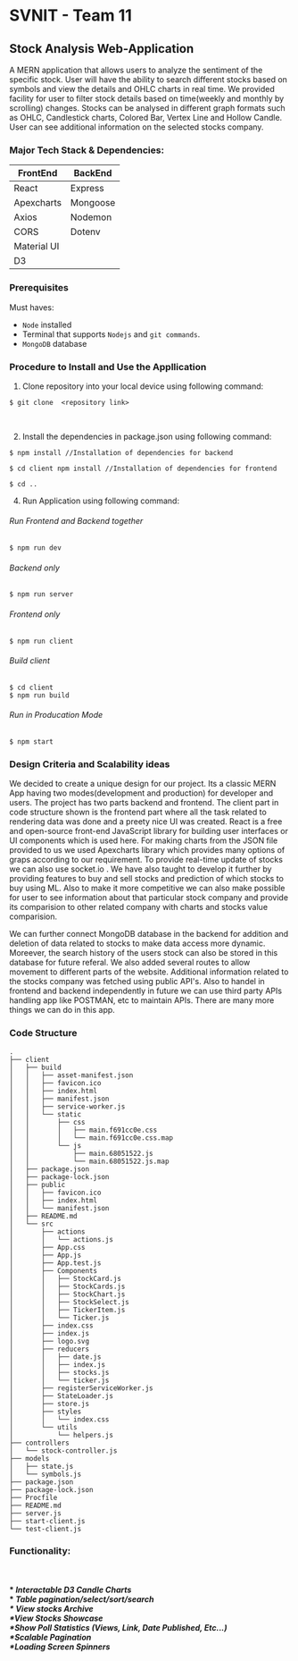 # SVNIT - Team 11
## Stock Analysis Web-Application
A MERN application that allows users to analyze the sentiment of the specific stock.
User will have the ability to search different stocks based on symbols and view the details and OHLC charts in real time.
We provided facility for user to filter stock details based on time(weekly and monthly by scrolling) changes. 
Stocks can be analysed in different graph formats such as OHLC, Candlestick charts, Colored Bar, Vertex Line and Hollow Candle.
User can see additional information on the selected stocks company. 


### Major Tech Stack & Dependencies:

| FrontEnd | BackEnd |
| --- | --- |
| React | Express |
| Apexcharts | Mongoose |
| Axios | Nodemon |
| CORS | Dotenv |
| Material UI | |
| D3 | |
 
### Prerequisites

Must haves:
- `Node` installed
- Terminal that supports `Nodejs` and `git commands`.
- `MongoDB` database

### Procedure to Install and Use the Appllication

1. Clone repository into your local device using following command:

``` 
$ git clone  <repository link>
```
</br>

2. Install the dependencies in package.json using following command:

```
$ npm install //Installation of dependencies for backend

$ cd client npm install //Installation of dependencies for frontend

$ cd ..
```
4. Run Application using following command:
###### Run Frontend and Backend together
```
$ npm run dev
```
 
###### Backend only
```
$ npm run server
```
 
 ###### Frontend only
 ```
 $ npm run client
 ```
 
 ###### Build client
 ```
 $ cd client
 $ npm run build
 ```
 
 ###### Run in Producation Mode
 ```
 $ npm start
 ```
 
### Design Criteria and Scalability ideas

We decided to create a unique design for our project. Its a classic MERN App having two modes(development and production) for developer and users. 
The project has two parts backend and frontend. The client part in code structure shown is the frontend part where all the task related to rendering data was done and a preety nice UI was created. React is a free and open-source front-end JavaScript library for building user interfaces or UI components which is used here.
For making charts from the JSON file provided to us we used Apexcharts library which provides many options of graps according to our requirement. To provide real-time update of stocks we can also use socket.io . We have also taught to develop it further by providing features to buy and sell stocks and prediction of which stocks to buy using ML. Also to make it more competitive we can also make possible for user to see information about that particular stock company and provide its comparision to other related company with charts and stocks value comparision. 

We can further connect MongoDB database in the backend for addition and deletion of data related to stocks to make data access more dynamic. Moreever, the search history of the users stock can also be stored in this database for future referal. We also added several routes to allow movement to different parts of the website. Additional information related to the stocks company was fetched using public API's. Also to handel in frontend and backend independently in future we can use third party APIs handling app like POSTMAN, etc to maintain APIs. There are many more things we can do in this app.


### Code Structure

    .
    ├── client
    │   ├── build
    │   │   ├── asset-manifest.json
    │   │   ├── favicon.ico
    │   │   ├── index.html
    │   │   ├── manifest.json
    │   │   ├── service-worker.js
    │   │   └── static
    │   │       ├── css
    │   │       │   ├── main.f691cc0e.css
    │   │       │   └── main.f691cc0e.css.map
    │   │       └── js
    │   │           ├── main.68051522.js
    │   │           └── main.68051522.js.map
    │   ├── package.json
    │   ├── package-lock.json
    │   ├── public
    │   │   ├── favicon.ico
    │   │   ├── index.html
    │   │   └── manifest.json
    │   ├── README.md
    │   └── src
    │       ├── actions
    │       │   └── actions.js
    │       ├── App.css
    │       ├── App.js
    │       ├── App.test.js
    │       ├── Components
    │       │   ├── StockCard.js
    │       │   ├── StockCards.js
    │       │   ├── StockChart.js
    │       │   ├── StockSelect.js
    │       │   ├── TickerItem.js
    │       │   └── Ticker.js
    │       ├── index.css
    │       ├── index.js
    │       ├── logo.svg
    │       ├── reducers
    │       │   ├── date.js
    │       │   ├── index.js
    │       │   ├── stocks.js
    │       │   └── ticker.js
    │       ├── registerServiceWorker.js
    │       ├── StateLoader.js
    │       ├── store.js
    │       ├── styles
    │       │   └── index.css
    │       └── utils
    │           └── helpers.js
    ├── controllers
    │   └── stock-controller.js
    ├── models
    │   ├── state.js
    │   └── symbols.js
    ├── package.json
    ├── package-lock.json
    ├── Procfile
    ├── README.md
    ├── server.js
    ├── start-client.js
    └── test-client.js


### Functionality:
</br>
<b>
 </br>
  *<i> Interactable D3 Candle Charts </i>
  </br>
  *<i> Table pagination/select/sort/search<i> 
 </br>
  *<i> View stocks Archive</i>
  </br>
   *<i>View Stocks Showcase</i>
 </br>
  *<i>Show Poll Statistics (Views, Link, Date Published, Etc...)</i>
   </br>
   *<i>Scalable Pagination</i>
  </br>
   *<i>Loading Screen Spinners</i>
 </br>
  </b>
  </br>
  

